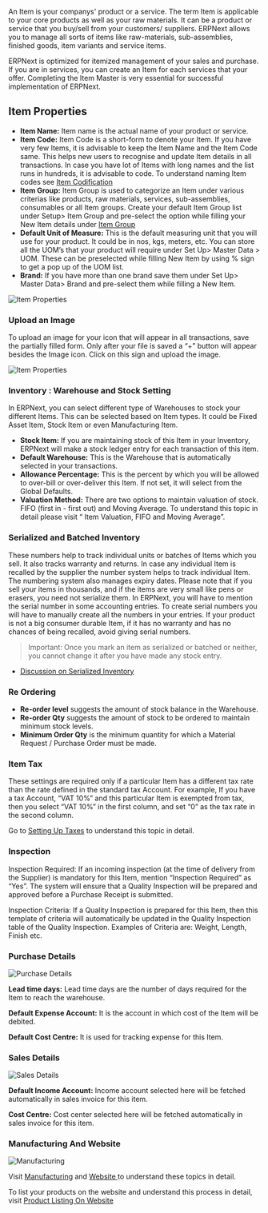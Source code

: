 An Item is your companys' product or a service. The term Item is applicable to
your core products as well as your raw materials. It can be a product or
service that you buy/sell from your customers/ suppliers. ERPNext allows you
to manage all sorts of items like raw-materials, sub-assemblies, finished
goods, item variants and service items.

ERPNext is optimized for itemized management of your sales and purchase. If
you are in services, you can create an Item for each services that your offer.
Completing the Item Master is very essential for successful implementation of
ERPNext.

## Item Properties

  * **Item Name:** Item name is the actual name of your product or service.
  * **Item Code:** Item Code is a short-form to denote your Item. If you have very few Items, it is advisable to keep the Item Name and the Item Code same. This helps new users to recognise and update Item details in all transactions. In case you have lot of Items with long names and the list runs in hundreds, it is advisable to code. To understand naming Item codes see [Item Codification](/contents/stock/item-master/item-codification)
  * **Item Group:** Item Group is used to categorize an Item under various criterias like products, raw materials, services, sub-assemblies, consumables or all Item groups. Create your default Item Group list under Setup> Item Group and pre-select the option while filling your New Item details under [Item Group](/contents/stock/item-group)
  * **Default Unit of Measure:** This is the default measuring unit that you will use for your product. It could be in nos, kgs, meters, etc. You can store all the UOM’s that your product will require under Set Up> Master Data > UOM. These can be preselected while filling New Item by using % sign to get a pop up of the UOM list. 
  * **Brand:** If you have more than one brand save them under Set Up> Master Data> Brand and pre-select them while filling a New Item.

![Item Properties](assets/manual_erpnext_com/old_images/erpnext/item-properties.png)

### Upload an Image

To upload an image for your icon that will appear in all transactions, save
the partially filled form. Only after your file is saved a “+” button will
appear besides the Image icon. Click on this sign and upload the image.

![Item Properties](assets/manual_erpnext_com/old_images/erpnext/item-add-image.png)

### Inventory : Warehouse and Stock Setting

In ERPNext, you can select different type of Warehouses to stock your
different Items. This can be selected based on Item types. It could be Fixed
Asset Item, Stock Item or even Manufacturing Item.

  * **Stock Item:** If you are maintaining stock of this Item in your Inventory, ERPNext will make a stock ledger entry for each transaction of this item.
  * **Default Warehouse:** This is the Warehouse that is automatically selected in your transactions. 
  * **Allowance Percentage:** This is the percent by which you will be allowed to over-bill or over-deliver this Item. If not set, it will select from the Global Defaults. 
  * **Valuation Method:** There are two options to maintain valuation of stock. FIFO (first in - first out) and Moving Average. To understand this topic in detail please visit “ Item Valuation, FIFO and Moving Average”.

### Serialized and Batched Inventory

These numbers help to track individual units or batches of Items which you
sell. It also tracks warranty and returns. In case any individual Item is
recalled by the supplier the number system helps to track individual Item. The
numbering system also manages expiry dates. Please note that if you sell your
items in thousands, and if the items are very small like pens or erasers, you
need not serialize them. In ERPNext, you will have to mention the serial
number in some accounting entries. To create serial numbers you will have to
manually create all the numbers in your entries. If your product is not a big
consumer durable Item, if it has no warranty and has no chances of being
recalled, avoid giving serial numbers.

> Important: Once you mark an item as serialized or batched or neither, you
cannot change it after you have made any stock entry.

  * [Discussion on Serialized Inventory](/contents/stock/serialized-inventory)  

### Re Ordering

  * **Re-order level** suggests the amount of stock balance in the Warehouse. 
  * **Re-order Qty** suggests the amount of stock to be ordered to maintain minimum stock levels.
  * **Minimum Order Qty** is the minimum quantity for which a Material Request / Purchase Order must be made.

### Item Tax

These settings are required only if a particular Item has a different tax rate
than the rate defined in the standard tax Account. For example, If you have a
tax Account, “VAT 10%” and this particular Item is exempted from tax, then you
select “VAT 10%” in the first column, and set “0” as the tax rate in the
second column.

Go to [Setting Up Taxes](/contents/setting-up/setting-up-taxes) to understand this topic in detail.

### Inspection

Inspection Required: If an incoming inspection (at the time of delivery from
the Supplier) is mandatory for this Item, mention “Inspection Required” as
“Yes”. The system will ensure that a Quality Inspection will be prepared and
approved before a Purchase Receipt is submitted.

Inspection Criteria: If a Quality Inspection is prepared for this Item, then
this template of criteria will automatically be updated in the Quality
Inspection table of the Quality Inspection. Examples of Criteria are: Weight,
Length, Finish etc.

### Purchase Details

![Purchase Details](assets/manual_erpnext_com/old_images/erpnext/item-purchase.png)

**Lead time days:** Lead time days are the number of days required for the Item to reach the warehouse.

**Default Expense Account:** It is the account in which cost of the Item will be debited.

**Default Cost Centre:** It is used for tracking expense for this Item.

### Sales Details

![Sales Details](assets/manual_erpnext_com/old_images/erpnext/item-sales.png)

**Default Income Account:** Income account selected here will be fetched automatically in sales invoice for this item.

**Cost Centre:** Cost center selected here will be fetched automatically in sales invoice for this item.

### Manufacturing And Website

![Manufacturing](assets/manual_erpnext_com/old_images/erpnext/item-manufacturing-website.png)

Visit [Manufacturing](/contents/manufacturing) and [Website ](/contents/website)to understand these topics in detail.

To list your products on the website and understand this process in detail,
visit [Product Listing On Website](/contents/website/add-products-to-website)

